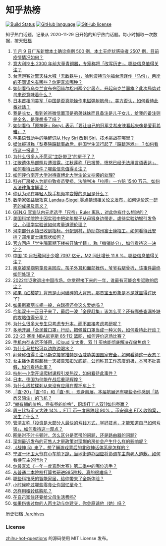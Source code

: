 # 知乎热榜
[![Build Status](https://github.com/ToWeLong/zhihu-hot-questions/workflows/CI/badge.svg)](https://github.com/ToWeLong/zhihu-hot-questions/actions)
[![GitHub language](https://img.shields.io/badge/language-golang-orange.svg)](https://golang.org/)
[![GitHub license](https://img.shields.io/github/license/ToWeLong/zhihu-hot-questions)](https://github.com/ToWeLong/zhihu-hot-questions/blob/main/LICENSE)

知乎热门话题，记录从 2020-11-29 日开始的知乎热门话题。每小时抓取一次数据，按天[归档](./archives)

<!-- BEGIN -->

1. [11 月 9 日广东新增本土确诊病例 500 例，本土无症状感染者 2507 例，目前疫情情况如何？](https://www.zhihu.com/question/565773102)
1. [意大利挖出 2300 年前大量青铜器，专家称将「改写历史」，哪些信息值得关注？](https://www.zhihu.com/question/565635855)
1. [台湾游客对擎天柱大喊「无敌铁牛」，哈利波特马尔福台湾译作「马份」，两岸的不同译名有哪些？你更喜欢哪种？](https://www.zhihu.com/question/565384957)
1. [如何看待乌克兰宣布夺回赫尔松州两个定居点，升起乌克兰国旗？此次局势对乌来说意味着什么？](https://www.zhihu.com/question/565761047)
1. [日本首相问美军「中国是否真能操作电磁弹射航母」，美方否认，如何看待此番对话？](https://www.zhihu.com/question/565817907)
1. [我是长女，看到爸爸微信置顶是弟弟妹妹而且备注是儿子女儿，给我的备注则是全名，是我想多了吗？](https://www.zhihu.com/question/399842007)
1. [如何看待「原神哥」BeryL 表示「要让自己的冠军艾希皮肤看起来像是爱莉希雅」？](https://www.zhihu.com/question/565042422)
1. [苹果语音助手的唤醒词从 Hey Siri 改到 Siri，技术挑战在哪里？](https://www.zhihu.com/question/565346875)
1. [媒体报道称「梨泰院踩踏事故后，韩国学生流行起了『踩踏游戏』」？如何看待这一报道？](https://www.zhihu.com/question/565831316)
1. [为什么很多人不愿买“主卧带卫”的房子了？](https://www.zhihu.com/question/565359085)
1. [江歌遗体局部照片遭泄露，江秋莲称「已报警，愤怒已经无法用言语表达」，如何看待此事件？哪些信息值得关注？](https://www.zhihu.com/question/565631355)
1. [如何评价南开大学对待直博北大学生论文抄袭的处理?](https://www.zhihu.com/question/565565085)
1. [科兴厂房被人为断电致疫苗受损，法院判决「拉闸」一方赔 1540 万元，如何从法律角度解读？](https://www.zhihu.com/question/565748479)
1. [你认为现在年轻人换手机频率变慢的原因是什么？](https://www.zhihu.com/question/559733121)
1. [数学家张益唐攻克 Landau-Siegel 零点猜想相关论文发布，如何评价这一研究的成果及意义？](https://www.zhihu.com/question/564799818)
1. [GEN.G 官宣队内元老选手「尺帝」Ruler 离队，对此你有什么想说的？](https://www.zhihu.com/question/565827069)
1. [美国科学院院士因实验中把幼年猴子从母猴身边带走，虐待实验幼猴引发争议，心理学实验该如何考量道德伦理？](https://www.zhihu.com/question/565748843)
1. [河南部分乡镇已收到指标，分配到村，协助郑州富士康招工，如何看待此安排？郑州富士康现状如何？](https://www.zhihu.com/question/565808891)
1. [官方回应「学生隔离期下楼被开除学籍」，称「撤销处分」，如何看待这一决定？](https://www.zhihu.com/question/565640874)
1. [中国 10 月社融同比少增 7097 亿元，M2 同比增长 11.8 %，哪些信息值得关注？](https://www.zhihu.com/question/565839351)
1. [南京被掌掴男童母亲回应，孩子外耳和面部挫伤，爷爷右腿骨折，该事件最终如何处理？](https://www.zhihu.com/question/565626125)
1. [2022年讴歌退出中国市场，你觉得接下来的一年，谁最有可能会步讴歌的后尘？](https://www.zhihu.com/question/563952782)
1. [如果《红楼梦》背景是山河破碎的大背景，那贾宝玉形象是不是就显得讨厌了?](https://www.zhihu.com/question/564629735)
1. [如果斯嘉丽长相一般，白瑞德还会这么爱她吗？](https://www.zhihu.com/question/388714432)
1. [今年双十一正日子来了，最后一波「全民赶集」该怎么买？还有哪些查漏补缺的攻略值得分享？](https://www.zhihu.com/question/565827505)
1. [为什么很多大专生只考虑专升本，而不直接考虑考研呢？](https://www.zhihu.com/question/527533497)
1. [多地开展「全民戴口罩」行动，把佩戴口罩当成一种义务，如何看待此行动？](https://www.zhihu.com/question/565815506)
1. [22-23 赛季 NBA尼克斯 85:112 篮网，如何评价这场比赛？](https://www.zhihu.com/question/565763644)
1. [手机内存永远不够用，iCloud 又太贵，双 11 买啥能彻底解决存储焦虑？](https://www.zhihu.com/question/565794042)
1. [为什么马拉松可以边跑边喝水？](https://www.zhihu.com/question/504458591)
1. [拜登称值得关注马斯克接掌推特是否威胁美国国家安全，如何看待这一表态？](https://www.zhihu.com/question/565785944)
1. [女主播休丧假超标一天被告知扣光底薪，公司称其工作态度消极，本可不批丧假，如何看待此事？](https://www.zhihu.com/question/565418216)
1. [杭州一小学开设爬树课程引发热议，如何看待此事件？](https://www.zhihu.com/question/565783612)
1. [日本、德国为何能在战后重现辉煌？](https://www.zhihu.com/question/565776267)
1. [为什么线拉碟刹从来没有应用在摩托车上？](https://www.zhihu.com/question/565724905)
1. [「直-20」「直-10」和「直-8L」 现身航展，本届航展还有哪些令你感到「熟悉又陌生」的飞机？](https://www.zhihu.com/question/565003774)
1. [“躺有躺的价格，卷有卷的价格”，职场打工人双11如何卷赢？](https://www.zhihu.com/question/563152229)
1. [周三比特币又大跌 14% ，FTT 币一度暴跌超 90% ，币安退出 FTX 收购案，发生了什么？](https://www.zhihu.com/question/565771900)
1. [管清友称「投资是大部分人最快的亏钱方式，学好技术，才能知道自己如何亏钱」，如何看待这一观点？](https://www.zhihu.com/question/565834891)
1. [网络时不时卡顿时，怎么区分是宽带的问题，还是路由器的问题?](https://www.zhihu.com/question/561237180)
1. [深圳最近发布的可售人才房政策对深圳的房价会产生什么样的影响呢？](https://www.zhihu.com/question/565781282)
1. [《战神 5》来了，想了解游戏背后的北欧神话体系是怎样的？](https://www.zhihu.com/question/564245894)
1. [宁波一环卫大爷在小车前下跪，当地街道办回应将协调车主向老人道歉。如何看待车主的行为？](https://www.zhihu.com/question/565567619)
1. [你最喜欢《一年一度喜剧大赛》第二季中的哪位选手？](https://www.zhihu.com/question/555203572)
1. [从普通二本院校打算考研进985院校，真的很难吗？](https://www.zhihu.com/question/416897058)
1. [哪些科技感的智能家居，给你带来了全新体验？](https://www.zhihu.com/question/560924729)
1. [小时候吃过哪些零食让你回忆至今？](https://www.zhihu.com/question/563710908)
1. [怎样用哑铃练胸肌？](https://www.zhihu.com/question/32142013)
1. [在自己家住还要给父母生活费吗?](https://www.zhihu.com/question/564318115)
1. [如果伤害过你的人再主动与你建交，你会原谅他（她）吗？](https://www.zhihu.com/question/564386827)

<!-- END -->

历史归档 [./archives](./archives)


### License
[zhihu-hot-questions](https://github.com/towelong/zhihu-hot-questions) 的源码使用 MIT License 发布。